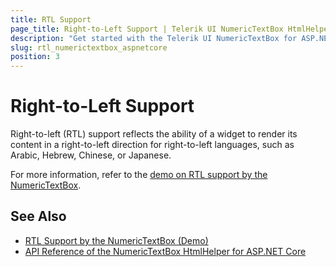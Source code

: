 ```yaml
---
title: RTL Support
page_title: Right-to-Left Support | Telerik UI NumericTextBox HtmlHelper for ASP.NET Core
description: "Get started with the Telerik UI NumericTextBox for ASP.NET Core and learn about the RTL supports it provides."
slug: rtl_numerictextbox_aspnetcore
position: 3
---
```


# Right-to-Left Support

Right-to-left (RTL) support reflects the ability of a widget to render its content in a right-to-left direction for right-to-left languages, such as Arabic, Hebrew, Chinese, or Japanese.

For more information, refer to the [demo on RTL support by the NumericTextBox](https://demos.telerik.com/aspnet-core/numerictextbox/right-to-left-support).

## See Also

* [RTL Support by the NumericTextBox (Demo)](https://demos.telerik.com/aspnet-core/numerictextbox/right-to-left-support)
* [API Reference of the NumericTextBox HtmlHelper for ASP.NET Core](/api/numerictextbox)
